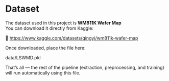 # Dataset

The dataset used in this project is **WM811K Wafer Map**  
You can download it directly from Kaggle:

🔗 https://www.kaggle.com/datasets/qingyi/wm811k-wafer-map

Once downloaded, place the file here:

data/LSWMD.pkl

That’s all — the rest of the pipeline (extraction, preprocessing, and training) will run automatically using this file.
